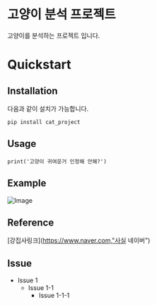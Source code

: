 고양이 분석 프로젝트
=====
고양이를 분석하는 프로젝트 입니다.

Quickstart
=====
Installation
---
다음과 같이 설치가 가능합니다.
```
pip install cat_project
```
Usage
---
```
print('고양이 귀여운거 인정해 안해?')
```
Example
---
![Image](https://github.com/user-attachments/assets/acf10f7f-214c-416c-971e-294b04697e86)

Reference
---
[강집사링크](https://www.naver.com,"사실 네이버")

Issue
---
- Issue 1
	- Issue 1-1
		- Issue 1-1-1
